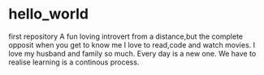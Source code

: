 # hello_world
first repository
A fun loving introvert from a distance,but the complete opposit when you get to know me
I love to read,code and watch movies.
I love my husband and family so much.
Every day is a new one.
We have to realise learning is a continous process.
